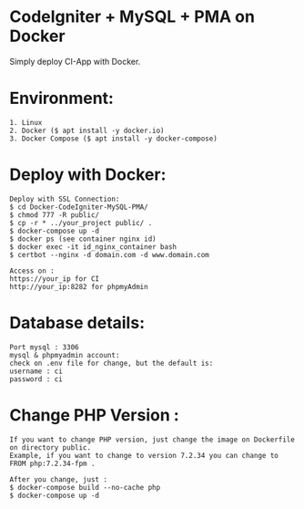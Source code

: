 # CodeIgniter + MySQL + PMA on Docker
   Simply deploy CI-App with Docker.
   
# Environment:
```
1. Linux
2. Docker ($ apt install -y docker.io)
3. Docker Compose ($ apt install -y docker-compose)
```

# Deploy with Docker:
```
Deploy with SSL Connection:
$ cd Docker-CodeIgniter-MySQL-PMA/
$ chmod 777 -R public/
$ cp -r * ../your_project public/ .
$ docker-compose up -d
$ docker ps (see container nginx id)
$ docker exec -it id_nginx_container bash
$ certbot --nginx -d domain.com -d www.domain.com

Access on :
https://your_ip for CI
http://your_ip:8282 for phpmyAdmin
```

# Database details:
```
Port mysql : 3306
mysql & phpmyadmin account:
check on .env file for change, but the default is:
username : ci
password : ci
```

# Change PHP Version :
```
If you want to change PHP version, just change the image on Dockerfile on directory public.
Example, if you want to change to version 7.2.34 you can change to FROM php:7.2.34-fpm .

After you change, just :
$ docker-compose build --no-cache php
$ docker-compose up -d
```
